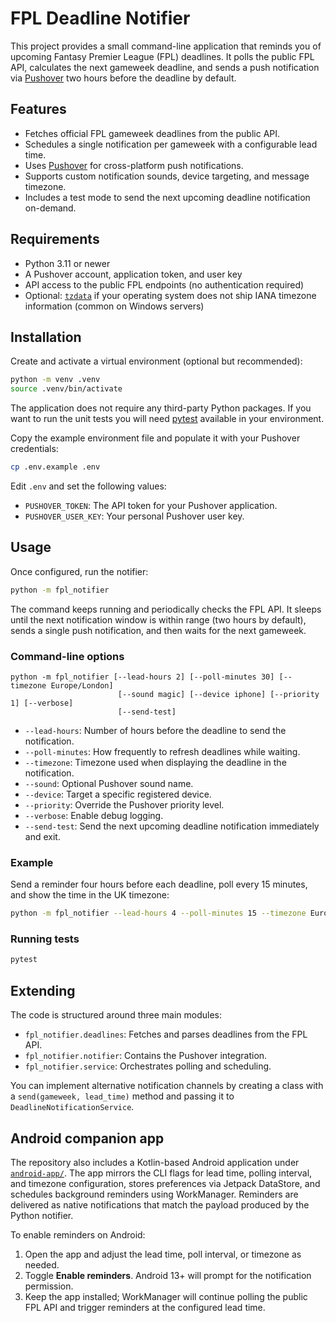 # FPL Deadline Notifier

This project provides a small command-line application that reminds you of
upcoming Fantasy Premier League (FPL) deadlines. It polls the public FPL API,
calculates the next gameweek deadline, and sends a push notification via
[Pushover](https://pushover.net/) two hours before the deadline by default.

## Features

- Fetches official FPL gameweek deadlines from the public API.
- Schedules a single notification per gameweek with a configurable lead time.
- Uses [Pushover](https://pushover.net/) for cross-platform push notifications.
- Supports custom notification sounds, device targeting, and message timezone.
- Includes a test mode to send the next upcoming deadline notification on-demand.

## Requirements

- Python 3.11 or newer
- A Pushover account, application token, and user key
- API access to the public FPL endpoints (no authentication required)
- Optional: [`tzdata`](https://pypi.org/project/tzdata/) if your operating system
  does not ship IANA timezone information (common on Windows servers)

## Installation

Create and activate a virtual environment (optional but recommended):

```bash
python -m venv .venv
source .venv/bin/activate
```

The application does not require any third-party Python packages. If you want to
run the unit tests you will need [pytest](https://pytest.org/) available in your
environment.

Copy the example environment file and populate it with your Pushover credentials:

```bash
cp .env.example .env
```

Edit `.env` and set the following values:

- `PUSHOVER_TOKEN`: The API token for your Pushover application.
- `PUSHOVER_USER_KEY`: Your personal Pushover user key.

## Usage

Once configured, run the notifier:

```bash
python -m fpl_notifier
```

The command keeps running and periodically checks the FPL API. It sleeps until
the next notification window is within range (two hours by default), sends a
single push notification, and then waits for the next gameweek.

### Command-line options

```
python -m fpl_notifier [--lead-hours 2] [--poll-minutes 30] [--timezone Europe/London]
                        [--sound magic] [--device iphone] [--priority 1] [--verbose]
                        [--send-test]
```

- `--lead-hours`: Number of hours before the deadline to send the notification.
- `--poll-minutes`: How frequently to refresh deadlines while waiting.
- `--timezone`: Timezone used when displaying the deadline in the notification.
- `--sound`: Optional Pushover sound name.
- `--device`: Target a specific registered device.
- `--priority`: Override the Pushover priority level.
- `--verbose`: Enable debug logging.
- `--send-test`: Send the next upcoming deadline notification immediately and exit.

### Example

Send a reminder four hours before each deadline, poll every 15 minutes, and show
the time in the UK timezone:

```bash
python -m fpl_notifier --lead-hours 4 --poll-minutes 15 --timezone Europe/London
```

### Running tests

```bash
pytest
```

## Extending

The code is structured around three main modules:

- `fpl_notifier.deadlines`: Fetches and parses deadlines from the FPL API.
- `fpl_notifier.notifier`: Contains the Pushover integration.
- `fpl_notifier.service`: Orchestrates polling and scheduling.

You can implement alternative notification channels by creating a class with a
`send(gameweek, lead_time)` method and passing it to
`DeadlineNotificationService`.

## Android companion app

The repository also includes a Kotlin-based Android application under
[`android-app/`](android-app/README.md). The app mirrors the CLI flags for lead
time, polling interval, and timezone configuration, stores preferences via Jetpack
DataStore, and schedules background reminders using WorkManager. Reminders are
delivered as native notifications that match the payload produced by the Python
notifier.

To enable reminders on Android:

1. Open the app and adjust the lead time, poll interval, or timezone as needed.
2. Toggle **Enable reminders**. Android 13+ will prompt for the notification
   permission.
3. Keep the app installed; WorkManager will continue polling the public FPL API
   and trigger reminders at the configured lead time.
